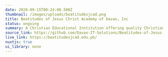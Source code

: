 ```yaml
---
date: 2020-09-15T00:24:08.500Z
thumbnail: /images/uploads/beatitudesjcad.png
title: Beatitudes of Jesus Christ Academy of Davao, Inc
status: ongoing
summary: A Christian Educational Institution offering quality Christian education.
source_link: https://github.com/Davao-IT-Solutions/Beatitudes-of-Jesus-Christ-Academy-of-Davao-Inc
live_link: https://beatitudesjcad.edu.ph/
nuxtjs: true
ui_library: none
---
```

